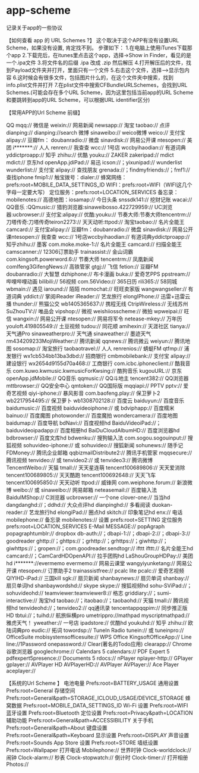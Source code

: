# app-scheme
记录关于app的一些协议


【如何查看 app 的 URL Schemes ?】
这个取决于这个APP有没有设置URL Scheme，如果没有设置, 肯定找不到。
步骤如下：
1.在电脑上使用iTunes下载那个app
2.下载完后，在itunes里点击这个app，选择->Show in Finder，看见的是一个.ipa文件
3.将文件名的后缀 .ipa 改成 .zip 然后解压
4.打开解压后的文件，找到Payload文件夹并打开，里面只有一个文件
5.右击这个文件，选择-->显示包内容
6.这时候会有很多文件，包括图片什么的，在这个文件夹中搜索，找到info.plist文件并打开
7.在plist文件中搜索CFBundleURLSchemes，会找到URL Schemes.(可能会存在多个URL Scheme，因为这里包括当前app的URL Scheme和要跳转到app的URL Scheme，可以根据URL identifier区分)

【常用APP的Url Scheme 前缀】

QQ mqq://
微信是 weixin://
网易新闻 newsapp://
淘宝 taobao://
点评 dianping:// dianping://search
微博 sinaweibo://
weico微博 weico://
支付宝 alipay://
豆瓣fm： doubanradio://
微盘 sinavdisk://
网易公开课 ntesopen://
美团 i*******://
人人 renren://
我查查 wcc://
1号店 wccbyihaodian://
有道词典 yddictproapp://
知乎 zhihu://
优酷 youku://
ZAKER zakeripad://
mdict mdict://
京东hd openApp.jdiPad://
易迅 icson://；yixunipad://
wunderlist wunderlist://
支付宝 alipay://
查找朋友 grenada://；findmyfriends://；fmf1://
查找iphone fmip1://
触宝拨号：dialer://
蜂窝网络：prefs:root=MOBILE_DATA_SETTINGS_ID
WIFI：prefs:root=WIFI（WIFI这几个字母一定要大写）
定位服务：prefs:root=LOCATION_SERVICES
备忘录：mobilenotes://
高德地图：iosamap://
今日头条 snssdk141://
挖财记账 wacai://
QQ音乐 :QQmusic://
猎豹浏览器:sinaweibosso.422729959://
UC浏览器:ucbrowser://
支付宝:alipay://
优酷:youku://
节奏大师:节奏大师tencentrm://
刀塔传奇:刀塔传奇teiron2273://
天天动听:ttpod://
淘宝taobao://
名片全能王camcard://
支付宝alipay://
豆瓣fm：doubanradio://
微盘 sinavdisk://
网易公开课ntesopen://
我查查 wcc://
1号店wccbyihaodian://
有道词典yddictproapp://
知乎zhihu://
墨客 com.moke.moke-1://
名片全能王 camcard://
扫描全能王 camscanner://
12306订票助手 trainassist://
金山词霸 com.kingsoft.powerword.6://
节奏大师 tencentrm://
凤凰新闻 comIfeng3GifengNews://
高铁管家 gtgj://
飞信 fetion://
豆瓣FM doubanradio://
大智慧 dzhiphone://
布卡漫画 buka://
爱奇艺PPS ppstream://
哔哩哔哩动画 bilibili://
56视频 com.56Video://
365日历 rili365://
58同城 wbmain://
遇见 iaround://
陌陌 momochat://
旺旺卖家版 wangwangseller://
有道词典 yddict://
掌阅iReader iReader://
艺龙旅行 elongIPhone://
迅雷+迅雷云播 thunder://
熊猫公交 wb1405365637://
携程无线 CtripWireless://
无线苏州 SuZhouTV://
唯品会 vipshop://
微视 weishiiosscheme://
微拍 wpweipai://
旺信 wangxin://
网易公开课 ntesopen://
网易将军令 netease-mkey://
万年历 youloft.419805549://
土豆视频 tudou://
同花顺 amihexin://
天涯社区 tianya://
天气通Pro sinaweatherpro://
天气通 sinaweather://
墨迹天气 rm434209233MojiWeather://
腾讯新闻 qqnews://
腾讯微云 weiyun://
腾讯地图 sosomap://
淘宝旅行 taobaotravel://
人人 renrenios://
蜻蜓FM qtfmp://
浦发银行 wx1cb534bb13ba3dbd://
招商银行 cmbmobilebank://
支付宝 alipay://
建设银行 wx2654d9155d70a468://
工商银行 com.icbc.iphoneclient://
酷我音乐 com.kuwo.kwmusic.kwmusicForKwsing://
酷狗音乐 kugouURL://
京东 openApp.jdMobile://
QQ音乐 qqmusic://
QQ斗地主 tencent382://
QQ浏览器 mttbrowser://
QQ安全中心 qmtoken://
QQ国际版 mqqiapi://
PPTV pptv://
爱奇艺视频 qiyi-iphone://
暴风影音 com.baofeng.play://
保卫萝卜2 wb2217954495://
保卫萝卜 wb1308702128://
百度云 baiduyun://
百度音乐 baidumusic://
百度视频 baiduvideoiphone:// 或 bdviphapp://
百度糯米 bainuo://
百度魔图 photowonder://
百度魔拍 wondercamera://
百度地图 baidumap://
百度导航 bdNavi://
百度视频hd BaiduVideoiPad://；baiduvideoipadapp://
百度相册hd BaiDuCloudAlbumHD://
百度浏览器hd bdbrowser://
百度文库hd bdwenku://
搜狗输入法 com.sogou.sogouinput://
搜狐视频 sohuvideo-iphone:// 或 sohuvideo://
搜狐新闻 sohunews://
随手记 FDMoney://
腾讯企业邮箱 qqbizmailDistribute2://
腾讯手机管家 mqqsecure://
腾讯视频 tenvideo:// 或 tenvideo2:// 或 tenvideo3://
腾讯微博 TencentWeibo://
天猫 tmall://
天天星连萌 tencent100689806://
天天爱消除 tencent100689805://
天天酷跑 tencent100692648://
天天飞车 tencent100695850://
天天动听 ttpod://
威锋网 com.weiphone.forum://
新浪微博 weibo:// 或 sinaweibo://
网易邮箱 neteasemail://
百度输入法 BaiduIMShop://
C浏览器 ucbrowser://
一个one clover-one://
当当hd dangdanghd://；ddhd://
大众点评hd dianpinghd://
多看阅读 duokan-reader://
艺龙旅行hd elongiPad://
圈点hd skitch://
印象笔记hd enx://
电话 mobilephone://
备忘录 mobilenotes://
设置 prefs:root=SETTING
定位服务 prefs:root=LOCATION_SERVICES
E-Mail MESSAGE://
popAgraph popagraphtumblr://
dropbox db-auth://；dbapi-1://；dbapi-2://；dbapi-3://
goodreader ghttp://；ghttps://；grhttp://；grhttps://；giwhttp://；giwhttps://；gropen://；com.goodreader.sendtogr://
ifttt ifttt://
名片全能王hd camcard://；CamCardHDOpenAPI://
拉手团购hd LaShouGroupHDPay://
美团hd i*******://evermemo evermemo://
网易云课堂 wangyiyunketang://
网易公开课 ntesopen://
订票助手2 trainassistfree://
pcalc lite pcalc://
爱奇艺视频 QIYIHD-iPad://
三国kill sgk://
扇贝新闻 shanbaynews://
扇贝单词 shanbay://
扇贝单词hd shanbaywordshd://
skype skype://
搜狐视频hd sohu-SViPad://；sohuvideohd://
teamviewer:teamviewer8://
格志 griddiary://；sumi-interactive://
淘宝hd taobao://；itaobao://；taobaohd://
天猫 tmall://
腾讯视频hd tenvideohd://；tenvideo2://
qq通讯录 tencentappqqpim://
同步推正版HD tbtui://；tuihd://
航旅纵横pro umetrippro://mathpad myscriptmathpad://
雅虎天气！ yweather://
一号店 ipadstore://
优酷hd youkuhd://
知乎 zhihu://
欧陆词典pro eudic://
拓词 towordsp://
TuneIn Radio tunein:// 或 tuneinpro://
OfficeSuite mobisystemsofficesuite://
WPS Office KingsoftOfficeApp://
Line line://1Password onepassword://
Clear(著名的Todo应用) clearapp://
Chrome谷歌浏览器 googlechrome://
Calendars 5 calendars://
PDF Expert 5 pdfexpert5presence://
Documents 5 rdocs://
nPlayer nplayer-http://
GPlayer gplayer://
AVPlayer HD AVPlayerHD://
AVPlayer AVPlayer://
Ace Player aceplayer://


【系统的Url Scheme 】
电池电量 Prefs:root=BATTERY_USAGE
通用设置 Prefs:root=General
存储空间 Prefs:root=General&path=STORAGE_ICLOUD_USAGE/DEVICE_STORAGE
蜂窝数据 Prefs:root=MOBILE_DATA_SETTINGS_ID
Wi-Fi 设置 Prefs:root=WIFI
蓝牙设置 Prefs:root=Bluetooth
定位设置 Prefs:root=Privacy&path=LOCATION
辅助功能 Prefs:root=General&path=ACCESSIBILITY
关于手机 Prefs:root=General&path=About
键盘设置 Prefs:root=General&path=Keyboard
显示设置 Prefs:root=DISPLAY
声音设置 Prefs:root=Sounds
App Store 设置 Prefs:root=STORE
墙纸设置 Prefs:root=Wallpaper
打开电话 Mobilephone://
世界时钟 Clock-worldclock://
闹钟 Clock-alarm://
秒表 Clock-stopwatch://
倒计时 Clock-timer://
打开相册 Photos://

